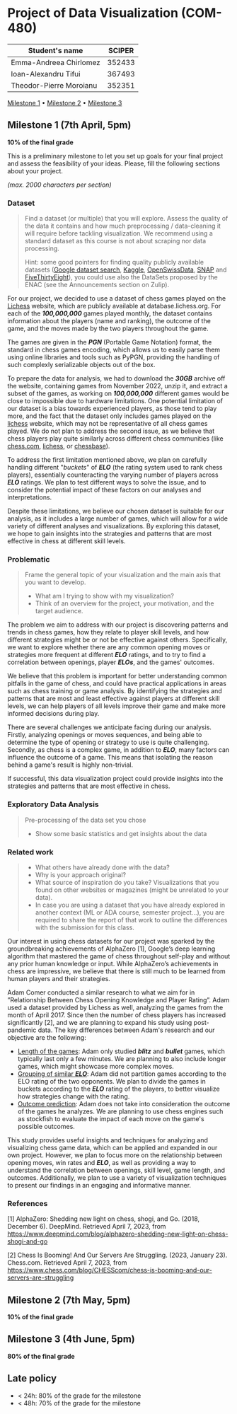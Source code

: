 # Project of Data Visualization (COM-480)

| Student's name | SCIPER |
| -------------- | ------ |
| Emma-Andreea Chirlomez | 352433 |
| Ioan-Alexandru Tifui | 367493 |
| Theodor-Pierre Moroianu | 352351 |

[Milestone 1](#milestone-1) • [Milestone 2](#milestone-2) • [Milestone 3](#milestone-3)

## Milestone 1 (7th April, 5pm)

**10% of the final grade**

This is a preliminary milestone to let you set up goals for your final project and assess the feasibility of your ideas.
Please, fill the following sections about your project.

*(max. 2000 characters per section)*

### Dataset

> Find a dataset (or multiple) that you will explore. Assess the quality of the data it contains and how much preprocessing / data-cleaning it will require before tackling visualization. We recommend using a standard dataset as this course is not about scraping nor data processing.
>
> Hint: some good pointers for finding quality publicly available datasets ([Google dataset search](https://datasetsearch.research.google.com/), [Kaggle](https://www.kaggle.com/datasets), [OpenSwissData](https://opendata.swiss/en/), [SNAP](https://snap.stanford.edu/data/) and [FiveThirtyEight](https://data.fivethirtyeight.com/)), you could use also the DataSets proposed by the ENAC (see the Announcements section on Zulip).

For our project, we decided to use a dataset of chess games played on the [Lichess](https://database.lichess.org/) website, which are publicly available at database.lichess.org. For each of the ***100,000,000*** games played monthly, the dataset contains information about the players (name and ranking), the outcome of the game, and the moves made by the two players throughout the game.

The games are given in the ***PGN*** (Portable Game Notation) format, the standard in chess games encoding, which allows us to easily parse them using online libraries and tools such as PyPGN, providing the handling of such complexly serializable objects out of the box.

To prepare the data for analysis, we had to download the ***30GB*** archive off the website, containing games from November 2022, unzip it, and extract a subset of the games, as working on ***100,000,000*** different games would be close to impossible due to hardware limitations. One potential limitation of our dataset is a bias towards experienced players, as those tend to play more, and the fact that the dataset only includes games played on the [lichess](https://lichess.org/) website, which may not be representative of all chess games played. We do not plan to address the second issue, as we believe that chess players play quite similarly across different chess communities (like [chess.com](http://chess.com/), [lichess](http://lichess.org/), or [chessbase](https://play.chessbase.com/)).

To address the first limitation mentioned above, we plan on carefully handling different "*buckets*" of ***ELO*** (the rating system used to rank chess players), essentially counteracting the varying number of players across ***ELO*** ratings. We plan to test different ways to solve the issue, and to  consider the potential impact of these factors on our analyses and interpretations.

Despite these limitations, we believe our chosen dataset is suitable for our analysis, as it includes a large number of games, which will allow for a wide variety of different analyses and visualizations. By exploring this dataset, we hope to gain insights into the strategies and patterns that are most effective in chess at different skill levels.


### Problematic

> Frame the general topic of your visualization and the main axis that you want to develop.
> - What am I trying to show with my visualization?
> - Think of an overview for the project, your motivation, and the target audience.

The problem we aim to address with our project is discovering patterns and trends in chess games, how they relate to player skill levels, and how different strategies might be or not be effective against others. Specifically, we want to explore whether there are any common opening moves or strategies more frequent at different ***ELO*** ratings, and to try to find a correlation between openings, player ***ELOs***, and the games' outcomes.

We believe that this problem is important for better understanding common pitfalls in the game of chess, and could have practical applications in areas such as chess training or game analysis. By identifying the strategies and patterns that are most and least effective against players at different skill levels, we can help players of all levels improve their game and make more informed decisions during play.

There are several challenges we anticipate facing during our analysis. Firstly, analyzing openings or moves sequences, and being able to determine the type of opening or strategy to use is quite challenging. Secondly, as chess is a complex game, in addition to ***ELO***, many factors can influence the outcome of a game. This means that isolating the reason behind a game's result is highly non-trivial.

If successful, this data visualization project could provide insights into the strategies and patterns that are most effective in chess.



### Exploratory Data Analysis

> Pre-processing of the data set you chose
> - Show some basic statistics and get insights about the data

### Related work


> - What others have already done with the data?
> - Why is your approach original?
> - What source of inspiration do you take? Visualizations that you found on other websites or magazines (might be unrelated to your data).
> - In case you are using a dataset that you have already explored in another context (ML or ADA course, semester project...), you are required to share the report of that work to outline the differences with the submission for this class.

Our interest in using chess datasets for our project was sparked by the groundbreaking achievements of AlphaZero [1], Google’s deep learning algorithm that mastered the game of chess throughout self-play and without any prior human knowledge or input. While AlphaZero’s achievements in chess are impressive, we believe that there is still much to be learned from human players and their strategies.

Adam Comer conducted a similar research to what we aim for in ”Relationship Between Chess Opening Knowledge and Player Rating”.  Adam used a dataset provided by Lichess as well, analyzing the games from the month of April 2017. Since then the number of chess players has increased significantly [2], and we are planning to expand his study using post-pandemic data.
The key differences between Adam's research and our objective are the following:

 - <ins>Length of the games</ins>: Adam only studied ***blitz*** and ***bullet*** games, which typically last only a few minutes. We are planning to also include longer games, which might showcase more complex moves.
- <ins>Grouping of similar ***ELO***</ins>: Adam did not partition games according to the ELO rating of the two opponents. We plan to divide the games in buckets according to the ***ELO*** rating of the players, to better visualize how strategies change with the rating. 
- <ins>Outcome prediction</ins>: Adam does not take into consideration the outcome of the games he analyzes. We are planning to use chess engines such as stockfish to evaluate the impact of each move on the game's possible outcomes.

This study provides useful insights and techniques for analyzing and visualizing chess game data, which can be applied and expanded in our own project. However, we plan to focus more on the relationship between opening moves, win rates and ***ELO***, as well as providing a way to understand the correlation between openings, skill level, game length, and outcomes. Additionally, we plan to use a variety of visualization techniques to present our findings in an engaging and informative manner.

### References
[1] AlphaZero: Shedding new light on chess, shogi, and Go. (2018, December 6). DeepMind. Retrieved April 7, 2023, from https://www.deepmind.com/blog/alphazero-shedding-new-light-on-chess-shogi-and-go

[2] Chess Is Booming! And Our Servers Are Struggling. (2023, January 23). Chess.com. Retrieved April 7, 2023, from https://www.chess.com/blog/CHESScom/chess-is-booming-and-our-servers-are-struggling


## Milestone 2 (7th May, 5pm)

**10% of the final grade**


## Milestone 3 (4th June, 5pm)

**80% of the final grade**


## Late policy

- < 24h: 80% of the grade for the milestone
- < 48h: 70% of the grade for the milestone

